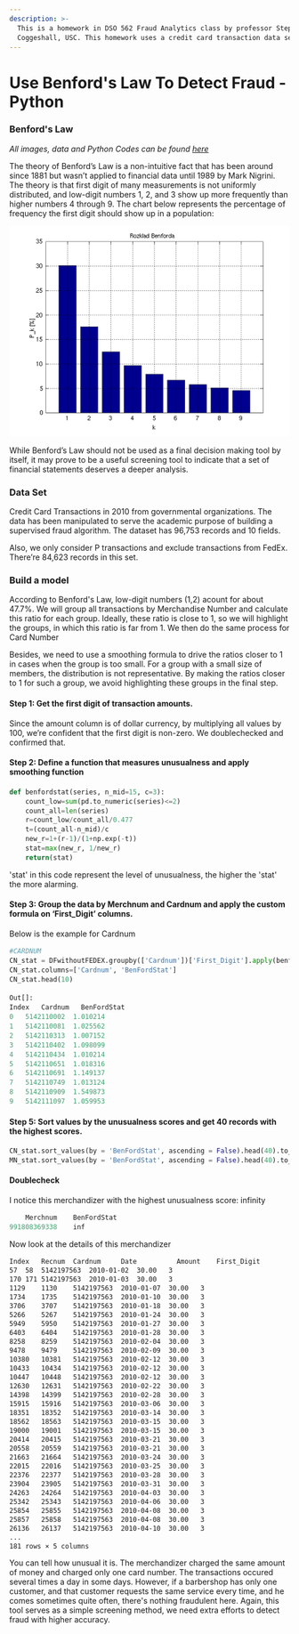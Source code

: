```yaml
---
description: >-
  This is a homework in DSO 562 Fraud Analytics class by professor Stephen
  Coggeshall, USC. This homework uses a credit card transaction data set.
---
```


# Use Benford's Law To Detect Fraud - Python

### Benford's Law

_All images, data and Python Codes can be found [here](https://github.com/vuduong191/Gitbook/tree/master/resources/P02)_  

The theory of Benford’s Law is a non-intuitive fact that has been around since 1881 but wasn’t applied to financial data until 1989 by Mark Nigrini. The theory is that first digit of many measurements is not uniformly distributed, and low-digit numbers 1, 2, and 3 show up more frequently than higher numbers 4 through 9. The chart below represents the percentage of frequency the first digit should show up in a population:

![Benford's Law](../resources/P02/images/dist.png)

While Benford’s Law should not be used as a final decision making tool by itself, it may prove to be a useful screening tool to indicate that a set of financial statements deserves a deeper analysis.

### Data Set

Credit Card Transactions in 2010 from governmental organizations. The data has been manipulated to serve the academic purpose of building a supervised fraud algorithm. The dataset has 96,753 records and 10 fields.

Also, we only consider P transactions and exclude transactions from FedEx. There’re 84,623 records in this set.

### Build a model

According to Benford's Law, low-digit numbers (1,2) acount for about 47.7%. We will group all transactions by Merchandise Number and calculate this ratio for each group. Ideally, these ratio is close to 1, so we will highlight the groups, in which this ratio is far from 1. We then do the same process for Card Number

Besides, we need to use a smoothing formula to drive the ratios closer to 1 in cases when the group is too small. For a group with a small size of members, the distribution is not representative. By making the ratios closer to 1 for such a group, we avoid highlighting these groups in the final step.

#### Step 1: Get the first digit of transaction amounts. 

Since the amount column is of dollar currency, by multiplying all values by 100, we’re confident that the first digit is non-zero. We doublechecked and confirmed that.

#### Step 2: Define a function that measures unusualness and apply smoothing function

```python
def benfordstat(series, n_mid=15, c=3):
    count_low=sum(pd.to_numeric(series)<=2)
    count_all=len(series)
    r=count_low/count_all/0.477
    t=(count_all-n_mid)/c
    new_r=1+(r-1)/(1+np.exp(-t))
    stat=max(new_r, 1/new_r)
    return(stat)
```
'stat' in this code represent the level of unusualness, the higher the 'stat' the more alarming.

#### Step 3: Group the data by Merchnum and Cardnum and apply the custom formula on ‘First_Digit’ columns.

Below is the example for Cardnum
```python
#CARDNUM
CN_stat = DFwithoutFEDEX.groupby(['Cardnum'])['First_Digit'].apply(benfordstat).reset_index()
CN_stat.columns=['Cardnum', 'BenFordStat']
CN_stat.head(10)

Out[]:
Index   Cardnum	  BenFordStat
0	5142110002	1.010214
1	5142110081	1.025562
2	5142110313	1.007152
3	5142110402	1.098099
4	5142110434	1.010214
5	5142110651	1.018316
6	5142110691	1.149137
7	5142110749	1.013124
8	5142110909	1.549873
9	5142111097	1.059953
```


#### Step 5: Sort values by the unusualness scores and get 40 records with the highest scores.
```python
CN_stat.sort_values(by = 'BenFordStat', ascending = False).head(40).to_csv('Benford_Cardnum.csv')
MN_stat.sort_values(by = 'BenFordStat', ascending = False).head(40).to_csv('Benford_Merchnum.csv')
```

#### Doublecheck

I notice this merchandizer with the highest unusualness score: infinity
```python
	Merchnum	BenFordStat
991808369338	inf
```

Now look at the details of this merchandizer

```
Index	Recnum	Cardnum 	Date          Amount	First_Digit
57	58	5142197563	2010-01-02	30.00	3
170	171	5142197563	2010-01-03	30.00	3
1129	1130	5142197563	2010-01-07	30.00	3
1734	1735	5142197563	2010-01-10	30.00	3
3706	3707	5142197563	2010-01-18	30.00	3
5266	5267	5142197563	2010-01-24	30.00	3
5949	5950	5142197563	2010-01-27	30.00	3
6403	6404	5142197563	2010-01-28	30.00	3
8258	8259	5142197563	2010-02-04	30.00	3
9478	9479	5142197563	2010-02-09	30.00	3
10380	10381	5142197563	2010-02-12	30.00	3
10433	10434	5142197563	2010-02-12	30.00	3
10447	10448	5142197563	2010-02-12	30.00	3
12630	12631	5142197563	2010-02-22	30.00	3
14398	14399	5142197563	2010-02-28	30.00	3
15915	15916	5142197563	2010-03-06	30.00	3
18351	18352	5142197563	2010-03-14	30.00	3
18562	18563	5142197563	2010-03-15	30.00	3
19000	19001	5142197563	2010-03-15	30.00	3
20414	20415	5142197563	2010-03-21	30.00	3
20558	20559	5142197563	2010-03-21	30.00	3
21663	21664	5142197563	2010-03-24	30.00	3
22015	22016	5142197563	2010-03-25	30.00	3
22376	22377	5142197563	2010-03-28	30.00	3
23904	23905	5142197563	2010-03-31	30.00	3
24263	24264	5142197563	2010-04-03	30.00	3
25342	25343	5142197563	2010-04-06	30.00	3
25854	25855	5142197563	2010-04-08	30.00	3
25857	25858	5142197563	2010-04-08	30.00	3
26136	26137	5142197563	2010-04-10	30.00	3
...
181 rows × 5 columns
```

You can tell how unusual it is. The merchandizer charged the same amount of money and charged only one card number. The transactions occured several times a day in some days. However, if a barbershop has only one customer, and that customer requests the same service every time, and he comes sometimes quite often, there's nothing fraudulent here. Again, this tool serves as a simple screening method, we need extra efforts to detect fraud with higher accuracy.
